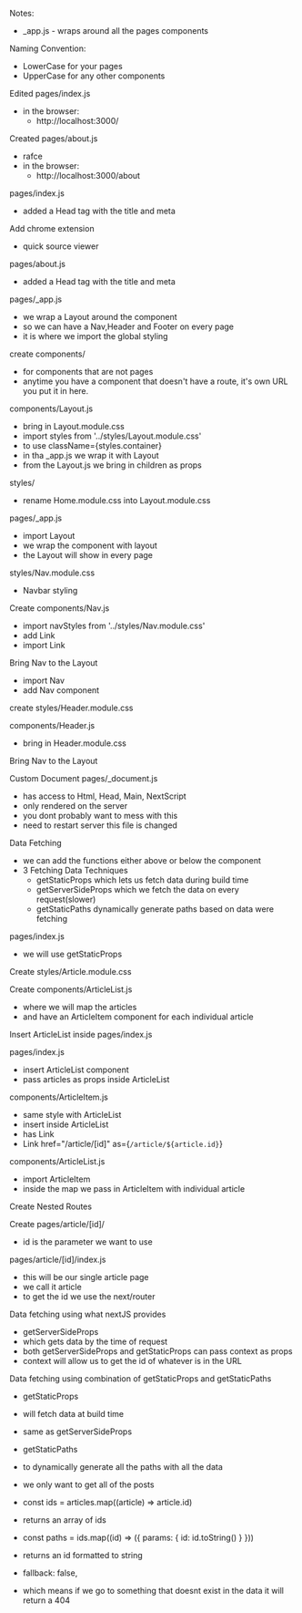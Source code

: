 Notes:

- \_app.js - wraps around all the pages components

Naming Convention:

- LowerCase for your pages
- UpperCase for any other components

Edited pages/index.js

- in the browser:
  - http://localhost:3000/

Created pages/about.js

- rafce
- in the browser:
  - http://localhost:3000/about

pages/index.js

- added a Head tag with the title and meta

Add chrome extension

- quick source viewer

pages/about.js

- added a Head tag with the title and meta

pages/\_app.js

- we wrap a Layout around the component
- so we can have a Nav,Header and Footer on every page
- it is where we import the global styling

create components/

- for components that are not pages
- anytime you have a component that doesn't have a route, it's own URL you put it in here.

components/Layout.js

- bring in Layout.module.css
- import styles from '../styles/Layout.module.css'
- to use className={styles.container}
- in tha \_app.js we wrap it with Layout
- from the Layout.js we bring in children as props

styles/

- rename Home.module.css into Layout.module.css

pages/\_app.js

- import Layout
- we wrap the component with layout
- the Layout will show in every page

styles/Nav.module.css

- Navbar styling

Create components/Nav.js

- import navStyles from '../styles/Nav.module.css'
- add Link
- import Link

Bring Nav to the Layout

- import Nav
- add Nav component

create styles/Header.module.css

components/Header.js

- bring in Header.module.css

Bring Nav to the Layout

Custom Document
pages/\_document.js

- has access to Html, Head, Main, NextScript
- only rendered on the server
- you dont probably want to mess with this
- need to restart server this file is changed

Data Fetching

- we can add the functions either above or below the component
- 3 Fetching Data Techniques
  - getStaticProps which lets us fetch data during build time
  - getServerSideProps which we fetch the data on every request(slower)
  - getStaticPaths dynamically generate paths based on data were fetching

pages/index.js

- we will use getStaticProps

Create styles/Article.module.css

Create components/ArticleList.js

- where we will map the articles
- and have an ArticleItem component for each individual article

Insert ArticleList inside pages/index.js

pages/index.js

- insert ArticleList component
- pass articles as props inside ArticleList

components/ArticleItem.js

- same style with ArticleList
- insert inside ArticleList
- has Link
- Link href="/article/[id]" as={`/article/${article.id}`}

components/ArticleList.js

- import ArticleItem
- inside the map we pass in ArticleItem with individual article

Create Nested Routes

Create pages/article/[id]/

- id is the parameter we want to use

pages/article/[id]/index.js

- this will be our single article page
- we call it article
- to get the id we use the next/router

Data fetching using what nextJS provides

- getServerSideProps
- which gets data by the time of request
- both getServerSideProps and getStaticProps can pass context as props
- context will allow us to get the id of whatever is in the URL

Data fetching using combination of getStaticProps and getStaticPaths

- getStaticProps
- will fetch data at build time
- same as getServerSideProps

- getStaticPaths
- to dynamically generate all the paths with all the data
- we only want to get all of the posts

- const ids = articles.map((article) => article.id)
- returns an array of ids

- const paths = ids.map((id) => ({ params: { id: id.toString() } }))
- returns an id formatted to string

- fallback: false,
- which means if we go to something that doesnt exist in the data it will return a 404
